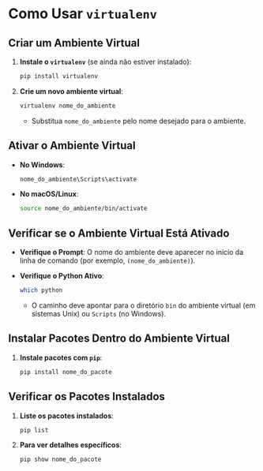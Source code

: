 # Como Usar `virtualenv`

## Criar um Ambiente Virtual

1. **Instale o `virtualenv`** (se ainda não estiver instalado):
   ```sh
   pip install virtualenv
   ```

2. **Crie um novo ambiente virtual**:
   ```sh
   virtualenv nome_do_ambiente
   ```
   - Substitua `nome_do_ambiente` pelo nome desejado para o ambiente.

## Ativar o Ambiente Virtual

- **No Windows**:
  ```sh
  nome_do_ambiente\Scripts\activate
  ```

- **No macOS/Linux**:
  ```sh
  source nome_do_ambiente/bin/activate
  ```

## Verificar se o Ambiente Virtual Está Ativado

- **Verifique o Prompt**: O nome do ambiente deve aparecer no início da linha de comando (por exemplo, `(nome_do_ambiente)`).

- **Verifique o Python Ativo**:
  ```sh
  which python
  ```
  - O caminho deve apontar para o diretório `bin` do ambiente virtual (em sistemas Unix) ou `Scripts` (no Windows).

## Instalar Pacotes Dentro do Ambiente Virtual

1. **Instale pacotes com `pip`**:
   ```sh
   pip install nome_do_pacote
   ```

## Verificar os Pacotes Instalados

1. **Liste os pacotes instalados**:
   ```sh
   pip list
   ```

2. **Para ver detalhes específicos**:
   ```sh
   pip show nome_do_pacote
   ```

